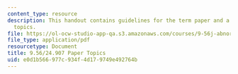 ```yaml
---
content_type: resource
description: This handout contains guidelines for the term paper and a list of suggested
  topics.
file: https://ol-ocw-studio-app-qa.s3.amazonaws.com/courses/9-56j-abnormal-language-fall-2004/e0d1b566977c934f4d179749e492764b_9_56paperoutline.pdf
file_type: application/pdf
resourcetype: Document
title: 9.56/24.907 Paper Topics
uid: e0d1b566-977c-934f-4d17-9749e492764b
---
```

